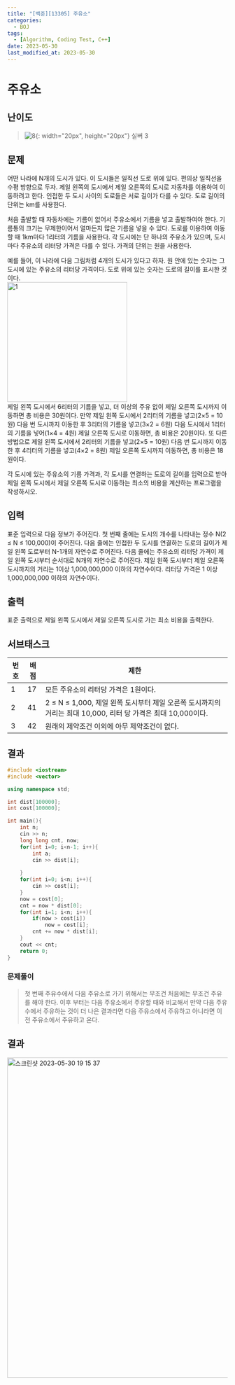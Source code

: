 ```yaml
---
title: "[백준][13305] 주유소"
categories:
  - BOJ
tags:
  - [Algorithm, Coding Test, C++]
date: 2023-05-30
last_modified_at: 2023-05-30
---
```

# 주유소
## 난이도
> ![8](https://github.com/ihmmaru99/ihmmaru99.github.io/assets/109266664/40f259a0-6d4e-4cfa-a954-225e9b42961f){: width="20px", height="20px"} <span style="color:#585858"> 실버 3</span>


## 문제
어떤 나라에 N개의 도시가 있다. 이 도시들은 일직선 도로 위에 있다. 편의상 일직선을 수평 방향으로 두자. 제일 왼쪽의 도시에서 제일 오른쪽의 도시로 자동차를 이용하여 이동하려고 한다. 인접한 두 도시 사이의 도로들은 서로 길이가 다를 수 있다. 도로 길이의 단위는 km를 사용한다.

처음 출발할 때 자동차에는 기름이 없어서 주유소에서 기름을 넣고 출발하여야 한다. 기름통의 크기는 무제한이어서 얼마든지 많은 기름을 넣을 수 있다. 도로를 이용하여 이동할 때 1km마다 1리터의 기름을 사용한다. 각 도시에는 단 하나의 주유소가 있으며, 도시 마다 주유소의 리터당 가격은 다를 수 있다. 가격의 단위는 원을 사용한다.

예를 들어, 이 나라에 다음 그림처럼 4개의 도시가 있다고 하자. 원 안에 있는 숫자는 그 도시에 있는 주유소의 리터당 가격이다. 도로 위에 있는 숫자는 도로의 길이를 표시한 것이다.<br>
<img width="274" alt="1" src="https://github.com/ihmmaru99/ihmmaru99.github.io/assets/109266664/10e90ea8-b6af-4091-b2ea-ec13596f7f3d"><br>
제일 왼쪽 도시에서 6리터의 기름을 넣고, 더 이상의 주유 없이 제일 오른쪽 도시까지 이동하면 총 비용은 30원이다. 만약 제일 왼쪽 도시에서 2리터의 기름을 넣고(2×5 = 10원) 다음 번 도시까지 이동한 후 3리터의 기름을 넣고(3×2 = 6원) 다음 도시에서 1리터의 기름을 넣어(1×4 = 4원) 제일 오른쪽 도시로 이동하면, 총 비용은 20원이다. 또 다른 방법으로 제일 왼쪽 도시에서 2리터의 기름을 넣고(2×5 = 10원) 다음 번 도시까지 이동한 후 4리터의 기름을 넣고(4×2 = 8원) 제일 오른쪽 도시까지 이동하면, 총 비용은 18원이다.

각 도시에 있는 주유소의 기름 가격과, 각 도시를 연결하는 도로의 길이를 입력으로 받아 제일 왼쪽 도시에서 제일 오른쪽 도시로 이동하는 최소의 비용을 계산하는 프로그램을 작성하시오.
## 입력
표준 입력으로 다음 정보가 주어진다. 첫 번째 줄에는 도시의 개수를 나타내는 정수 N(2 ≤ N ≤ 100,000)이 주어진다. 다음 줄에는 인접한 두 도시를 연결하는 도로의 길이가 제일 왼쪽 도로부터 N-1개의 자연수로 주어진다. 다음 줄에는 주유소의 리터당 가격이 제일 왼쪽 도시부터 순서대로 N개의 자연수로 주어진다. 제일 왼쪽 도시부터 제일 오른쪽 도시까지의 거리는 1이상 1,000,000,000 이하의 자연수이다. 리터당 가격은 1 이상 1,000,000,000 이하의 자연수이다. 
## 출력
표준 출력으로 제일 왼쪽 도시에서 제일 오른쪽 도시로 가는 최소 비용을 출력한다.
## 서브태스크

|번호|배점|제한|
|---|---|---|
|1|17|모든 주유소의 리터당 가격은 1원이다.|
|2|41|2 ≤ N ≤ 1,000, 제일 왼쪽 도시부터 제일 오른쪽 도시까지의 거리는 최대 10,000, 리터 당 가격은 최대 10,000이다.|
|3|42|원래의 제약조건 이외에 아무 제약조건이 없다.|

## 결과
```c++
#include <iostream>
#include <vector>

using namespace std;

int dist[100000];
int cost[100000];

int main(){
    int n;
    cin >> n;
    long long cnt, now;
    for(int i=0; i<n-1; i++){
        int a;
        cin >> dist[i];
        
    }
    for(int i=0; i<n; i++){
        cin >> cost[i];
    }
    now = cost[0];
    cnt = now * dist[0];
    for(int i=1; i<n; i++){
        if(now > cost[i])
            now = cost[i];
        cnt += now * dist[i];
    }
    cout << cnt;
    return 0;
}
```
### 문제풀이
> 첫 번째 주유수에서 다음 주유소로 가기 위해서는 무조건 처음에는 무조건 주유를 해야 한다. 이후 부터는 다음 주유소에서 주유할 때와 비교해서 만약 다음 주유수에서 주유하는 것이 더 나은 결과라면 다음 주유소에서 주유하고 아니라면 이전 주유소에서 주유하고 온다.

## 결과
<img width="732" alt="스크린샷 2023-05-30 19 15 37" src="https://github.com/ihmmaru99/ihmmaru99.github.io/assets/109266664/c67a70e4-460c-4e7a-a28b-c0305a1c7c1a">
